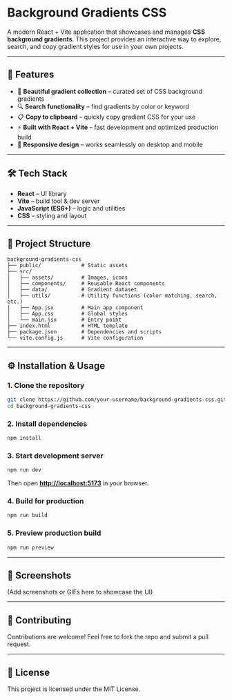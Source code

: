 # Background Gradients CSS

A modern React + Vite application that showcases and manages **CSS background gradients**. This project provides an interactive way to explore, search, and copy gradient styles for use in your own projects.

---

## 🚀 Features

* 🎨 **Beautiful gradient collection** – curated set of CSS background gradients
* 🔍 **Search functionality** – find gradients by color or keyword
* 📋 **Copy to clipboard** – quickly copy gradient CSS for your use
* ⚡ **Built with React + Vite** – fast development and optimized production build
* 📱 **Responsive design** – works seamlessly on desktop and mobile

---

## 🛠️ Tech Stack

* **React** – UI library
* **Vite** – build tool & dev server
* **JavaScript (ES6+)** – logic and utilities
* **CSS** – styling and layout

---

## 📂 Project Structure

```
background-gradients-css
├── public/             # Static assets
├── src/
│   ├── assets/         # Images, icons
│   ├── components/     # Reusable React components
│   ├── data/           # Gradient dataset
│   ├── utils/          # Utility functions (color matching, search, etc.)
│   ├── App.jsx         # Main app component
│   ├── App.css         # Global styles
│   └── main.jsx        # Entry point
├── index.html          # HTML template
├── package.json        # Dependencies and scripts
└── vite.config.js      # Vite configuration
```

---

## ⚙️ Installation & Usage

### 1. Clone the repository

```bash
git clone https://github.com/your-username/background-gradients-css.git
cd background-gradients-css
```

### 2. Install dependencies

```bash
npm install
```

### 3. Start development server

```bash
npm run dev
```

Then open **[http://localhost:5173](http://localhost:5173)** in your browser.

### 4. Build for production

```bash
npm run build
```

### 5. Preview production build

```bash
npm run preview
```

---

## 📸 Screenshots

(Add screenshots or GIFs here to showcase the UI)

---

## 🤝 Contributing

Contributions are welcome! Feel free to fork the repo and submit a pull request.

---

## 📄 License

This project is licensed under the MIT License.
